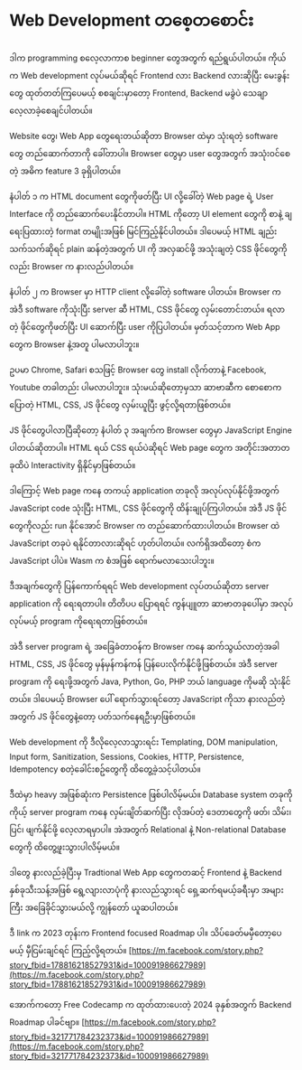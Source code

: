 # Web Development တစေ့တစောင်း

ဒါက programming စလေ့လာကာစ beginner တွေအတွက် ရည်ရွယ်ပါတယ်။ ကိုယ်က Web development လုပ်မယ်ဆိုရင် Frontend လား Backend လားဆိုပြီး မေးခွန်းတွေ ထုတ်တတ်ကြပေမယ့် စစချင်းမှာတော့ Frontend, Backend မခွဲပဲ သေချာ လေ့လာခဲ့စေချင်ပါတယ်။

Website တွေ၊ Web App တွေရေးတယ်ဆိုတာ Browser ထဲမှာ သုံးရတဲ့ software တွေ တည်ဆောက်တာကို ခေါ်တာပါ။ Browser တွေမှာ user တွေအတွက် အသုံးဝင်စေတဲ့ အဓိက feature 3 ခုရှိပါတယ်။

နံပါတ် ၁ က HTML document တွေကိုဖတ်ပြီး UI လို့ခေါ်တဲ့ Web page ရဲ့ User Interface ကို တည်ဆောက်ပေးနိုင်တာပါ။ HTML ကိုတော့ UI element တွေကို စာနဲ့ ချရေးပြထားတဲ့ format တမျိုးအဖြစ် မြင်ကြည့်နိုင်ပါတယ်။ ဒါပေမယ့် HTML ချည်းသက်သက်ဆိုရင် plain ဆန်တဲ့အတွက် UI ကို အလှဆင်ဖို့ အသုံးချတဲ့ CSS ဖိုင်တွေကိုလည်း Browser က နားလည်ပါတယ်။

နံပါတ် ၂ က Browser မှာ HTTP client လို့ခေါ်တဲ့ software ပါတယ်။ Browser က အဲဒီ software ကိုသုံးပြီး server ဆီ HTML, CSS ဖိုင်တွေ လှမ်းတောင်းတယ်။ ရလာတဲ့ ဖိုင်တွေကိုဖတ်ပြီး UI ဆောက်ပြီး user ကိုပြပါတယ်။ မှတ်သင့်တာက Web App တွေက Browser နဲ့အတူ ပါမလာပါဘူး။

ဥပမာ Chrome, Safari စသဖြင့် Browser တွေ install လိုက်တာနဲ့ Facebook, Youtube တခါတည်း ပါမလာပါဘူး။ သုံးမယ်ဆိုတော့မှသာ ဆာဗာဆီက စောစောကပြောတဲ့ HTML, CSS, JS ဖိုင်တွေ လှမ်းယူပြီး ဖွင့်လို့ရတာဖြစ်တယ်။

JS ဖိုင်တွေပါလာပြီဆိုတော့ နံပါတ် ၃ အချက်က Browser တွေမှာ JavaScript Engine ပါတယ်ဆိုတာပါ။ HTML ရယ် CSS ရယ်ပဲဆိုရင် Web page တွေက အတိုင်းအတာတခုထိပဲ Interactivity ရှိနိုင်မှာဖြစ်တယ်။

ဒါကြောင့် Web page ကနေ တကယ့် application တခုလို အလုပ်လုပ်နိုင်ဖို့အတွက် JavaScript code သုံးပြီး HTML, CSS ဖိုင်တွေကို ထိန်းချုပ်ကြပါတယ်။ အဲဒီ JS ဖိုင်တွေကိုလည်း run နိုင်အောင် Browser က တည်ဆောက်ထားပါတယ်။
Browser ထဲ JavaScript တခုပဲ ရနိုင်တာလားဆိုရင် ဟုတ်ပါတယ်။ လက်ရှိအထိတော့ စံက JavaScript ပါပဲ။ Wasm က စံအဖြစ် ရောက်မလာသေးပါဘူး။

ဒီအချက်တွေကို ပြန်ကောက်ရရင် Web development လုပ်တယ်ဆိုတာ server application ကို ရေးရတာပါ။ တိတိပပ ပြောရရင် ကွန်ပျူတာ ဆာဗာတခုပေါ်မှာ အလုပ်လုပ်မယ့် program ကိုရေးရတာဖြစ်တယ်။

အဲဒီ server program ရဲ့ အခြေခံတာဝန်က Browser ကနေ ဆက်သွယ်လာတဲ့အခါ HTML, CSS, JS ဖိုင်တွေ မှန်မှန်ကန်ကန် ပြန်ပေးလိုက်နိုင်ဖို့ဖြစ်တယ်။ အဲဒီ server program ကို ရေးဖို့အတွက် Java, Python, Go, PHP ဘယ် language ကိုမဆို သုံးနိုင်တယ်။ ဒါပေမယ့် Browser ပေါ် ရောက်သွားရင်တော့ JavaScript ကိုသာ နားလည်တဲ့အတွက် JS ဖိုင်တွေနဲ့တော့ ပတ်သက်နေရဦးမှာဖြစ်တယ်။

Web development ကို ဒီလိုလေ့လာသွားရင်း Templating, DOM manipulation, Input form, Sanitization, Sessions, Cookies, HTTP, Persistence, Idempotency စတဲ့ ​ခေါင်းစဥ်တွေကို ထိတွေ့ခဲ့သင့်ပါတယ်။

ဒီထဲမှာ heavy အဖြစ်ဆုံးက Persistence ဖြစ်ပါလိမ့်မယ်။ Database system တခုကို ကိုယ့် server program ကနေ လှမ်းချိတ်ဆက်ပြီး လိုအပ်တဲ့ ဒေတာတွေကို ဖတ်၊ သိမ်း၊ ပြင်၊ ဖျက်နိုင်ဖို့ လေ့လာရမှာပါ။ အဲအတွက် Relational နဲ့ Non-relational Database တွေကို ထိတွေ့ဖူးသွားပါလိမ့်မယ်။

ဒါတွေ နားလည်ခဲ့ပြီးမှ Tradtional Web App တွေကတဆင့် Frontend နဲ့ Backend နှစ်ခုသီးသန့်အဖြစ် ရွေ့လျားလာပုံကို နားလည်သွားရင် ရှေ့ဆက်ရမယ့်ခရီးမှာ အများကြီး အခြေခိုင်သွားမယ်လို့ ကျွန်တော် ယူဆပါတယ်။

ဒီ link က 2023 တုန်းက Frontend focused Roadmap ပါ။ သိပ်ခေတ်မမှီတော့ပေမယ့် မှီငြမ်းချင်ရင် ကြည့်လို့ရတယ်။
[https://m.facebook.com/story.php?story_fbid=178816218527931&id=100091986627989](https://m.facebook.com/story.php?story_fbid=178816218527931&id=100091986627989)

အောက်ကတော့ Free Codecamp က ထုတ်ထားပေးတဲ့ 2024 ခုနှစ်အတွက် Backend Roadmap ပါခင်ဗျာ။
[https://m.facebook.com/story.php?story_fbid=321771784232373&id=100091986627989](https://m.facebook.com/story.php?story_fbid=321771784232373&id=100091986627989)

